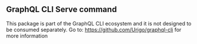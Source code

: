 ## GraphQL CLI Serve command

This package is part of the GraphQL CLI ecosystem and it is not designed to be consumed separately.
Go to: https://github.com/Urigo/graphql-cli for more information
